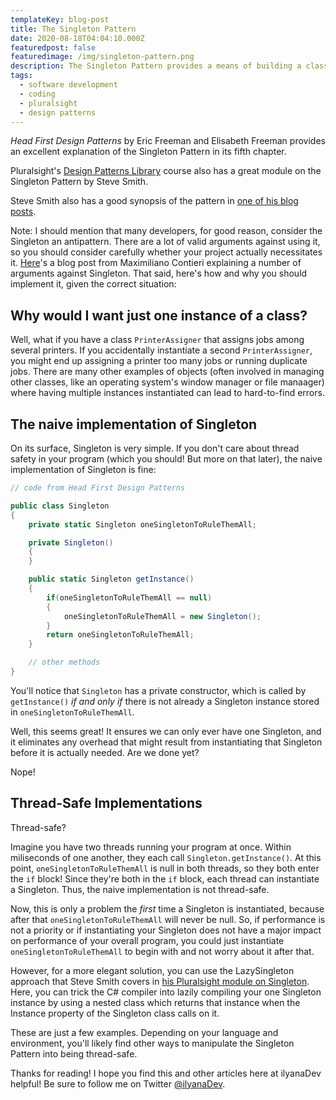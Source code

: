 ```yaml
---
templateKey: blog-post
title: The Singleton Pattern
date: 2020-08-18T04:04:10.000Z
featuredpost: false
featuredimage: /img/singleton-pattern.png
description: The Singleton Pattern provides a means of building a class with one and only one instance ever initialized, and that instance is globally available. This seems fairly simple at first, but there are some complicating factors that the pattern helps us consider.
tags:
  - software development
  - coding
  - pluralsight
  - design patterns
---
```


*Head First Design Patterns* by Eric Freeman and Elisabeth Freeman provides an excellent explanation of the Singleton Pattern in its fifth chapter.

Pluralsight's [Design Patterns Library](https://app.pluralsight.com/library/courses/patterns-library/table-of-contents) course also has a great module on the Singleton Pattern by Steve Smith.

Steve Smith also has a good synopsis of the pattern in [one of his blog posts](https://ardalis.com/the-singleton-design-pattern/).

Note: I should mention that many developers, for good reason, consider the Singleton an antipattern. There are a lot of valid arguments against using it, so you should consider carefully whether your project actually necessitates it. [Here](https://codeburst.io/singleton-the-root-of-all-evil-8e59ca966243)'s a blog post from Maximiliano Contieri explaining a number of arguments against Singleton. That said, here's how and why you should implement it, given the correct situation:


Why would I want just one instance of a class?
--

Well, what if you have a class `PrinterAssigner` that assigns jobs among several printers. If you accidentally instantiate a second `PrinterAssigner`, you might end up assigning a printer too many jobs or running duplicate jobs. There are many other examples of objects (often involved in managing other classes, like an operating system's window manager or file manaager) where having multiple instances instantiated can lead to hard-to-find errors.

The naive implementation of Singleton
--

On its surface, Singleton is very simple. If you don't care about thread safety in your program (which you should! But more on that later), the naive implementation of Singleton is fine:

```csharp
// code from Head First Design Patterns

public class Singleton
{
    private static Singleton oneSingletonToRuleThemAll;

    private Singleton()
    {
    }

    public static Singleton getInstance()
    {
        if(oneSingletonToRuleThemAll == null)
        {
            oneSingletonToRuleThemAll = new Singleton();
        }
        return oneSingletonToRuleThemAll;
    }

    // other methods
}
```

You'll notice that `Singleton` has a private constructor, which is called by `getInstance()` *if and only if* there is not already a Singleton instance stored in `oneSingletonToRuleThemAll`.

Well, this seems great! It ensures we can only ever have one Singleton, and it eliminates any overhead that might result from instantiating that Singleton before it is actually needed. Are we done yet?

Nope!

Thread-Safe Implementations
--

Thread-safe?

Imagine you have two threads running your program at once. Within miliseconds of one another, they each call `Singleton.getInstance()`. At this point, `oneSingletonToRuleThemAll` is null in both threads, so they both enter the `if` block! Since they're both in the `if` block, each thread can instantiate a Singleton. Thus, the naive implementation is not thread-safe.

Now, this is only a problem the *first* time a Singleton is instantiated, because after that `oneSingletonToRuleThemAll` will never be null. So, if performance is not a priority or if instantiating your Singleton does not have a major impact on performance of your overall program, you could just instantiate `oneSingletonToRuleThemAll` to begin with and not worry about it after that.

However, for a more elegant solution, you can use the LazySingleton approach that Steve Smith covers in [his Pluralsight module on Singleton](https://app.pluralsight.com/library/courses/patterns-library/table-of-contents). Here, you can trick the C# compiler into lazily compiling your one Singleton instance by using a nested class which returns that instance when the Instance property of the Singleton class calls on it.

These are just a few examples. Depending on your language and environment, you'll likely find other ways to manipulate the Singleton Pattern into being thread-safe.

Thanks for reading! I hope you find this and other articles here at ilyanaDev helpful! Be sure to follow me on Twitter [@ilyanaDev](https://twitter.com/ilyanaDev).
